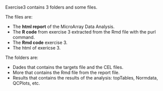 Exercise3 contains 3 folders and some files.

The files are:

* The **html report** of the MicroArray Data Analysis.
* The **R code** from exercise 3 extracted from the Rmd file with the purl command.
* The **Rmd code** exercise 3.
* The html of exericse 3.

The folders are:

* Dades that contains the targets file and the CEL files.
* More that contains the Rmd file from the report file.
* Results that contains the results of the analysis: topTables, Normdata, QCPlots, etc.
